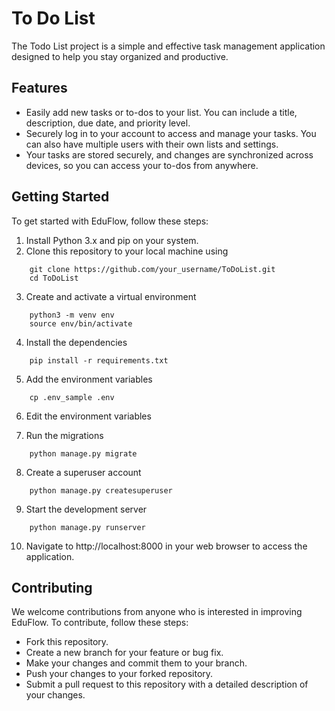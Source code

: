 # To Do List 
The Todo List project is a simple and effective task management application designed to help you stay organized and productive.

## Features
* Easily add new tasks or to-dos to your list. You can include a title, description, due date, and priority level.
* Securely log in to your account to access and manage your tasks. You can also have multiple users with their own lists and settings.
* Your tasks are stored securely, and changes are synchronized across devices, so you can access your to-dos from anywhere.

## Getting Started

To get started with EduFlow, follow these steps:

1. Install Python 3.x and pip on your system.
2. Clone this repository to your local machine using
```shell
    git clone https://github.com/your_username/ToDoList.git
    cd ToDoList
```
3. Create and activate a virtual environment 
```shell
    python3 -m venv env 
    source env/bin/activate
```
4. Install the dependencies 
```shell
    pip install -r requirements.txt
```

5. Add the environment variables
```shell
    cp .env_sample .env
```

6. Edit the environment variables


7. Run the migrations 
```shell
    python manage.py migrate
```
8. Create a superuser account 
```shell
    python manage.py createsuperuser
```
9. Start the development server 
```shell
    python manage.py runserver
```
10. Navigate to http://localhost:8000 in your web browser to access the application.


## Contributing

We welcome contributions from anyone who is interested in improving EduFlow. To contribute, follow these steps:

- Fork this repository.
- Create a new branch for your feature or bug fix.
- Make your changes and commit them to your branch.
- Push your changes to your forked repository.
- Submit a pull request to this repository with a detailed description of your changes.

